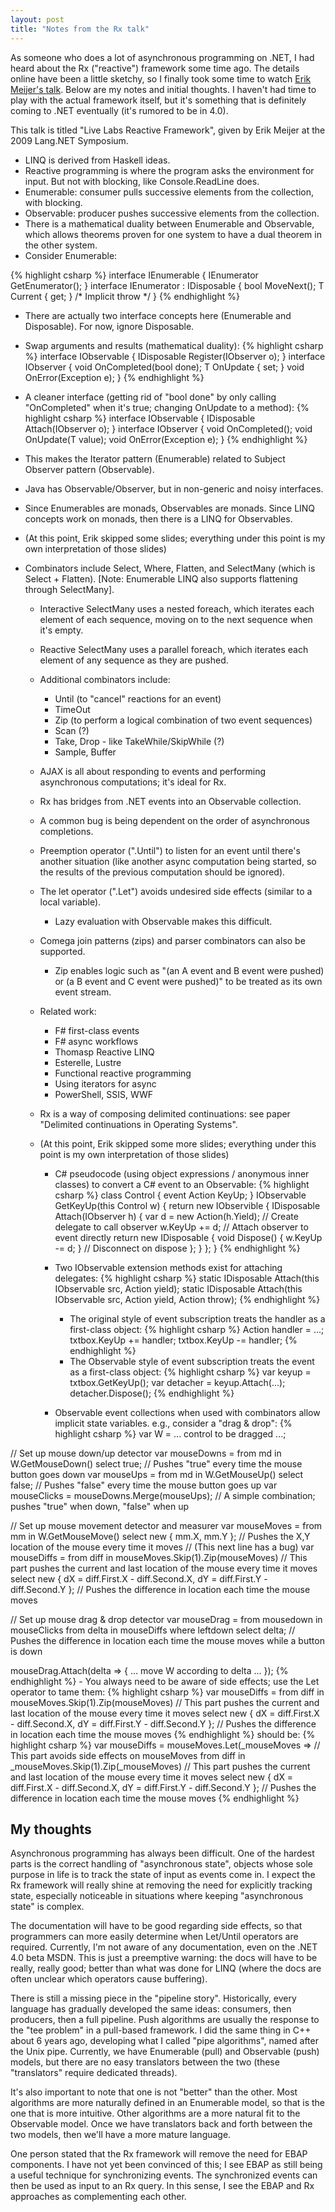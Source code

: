 ```yaml
---
layout: post
title: "Notes from the Rx talk"
---
```

As someone who does a lot of asynchronous programming on .NET, I had heard about the Rx ("reactive") framework some time ago. The details online have been a little sketchy, so I finally took some time to watch [Erik Meijer's talk](http://www.langnetsymposium.com/2009/talks/23-ErikMeijer-LiveLabsReactiveFramework.html). Below are my notes and initial thoughts. I haven't had time to play with the actual framework itself, but it's something that is definitely coming to .NET eventually (it's rumored to be in 4.0).

This talk is titled "Live Labs Reactive Framework", given by Erik Meijer at the 2009 Lang.NET Symposium.

- LINQ is derived from Haskell ideas.
- Reactive programming is where the program asks the environment for input. But not with blocking, like Console.ReadLine does.
- Enumerable: consumer pulls successive elements from the collection, with blocking.
- Observable: producer pushes successive elements from the collection.
- There is a mathematical duality between Enumerable and Observable, which allows theorems proven for one system to have a dual theorem in the other system.
- Consider Enumerable:

{% highlight csharp %}
interface IEnumerable<out T> { IEnumerator<T> GetEnumerator(); }
interface IEnumerator<out T> : IDisposable { bool MoveNext(); T Current { get; } /* Implicit throw */ }
{% endhighlight %}
   - There are actually two interface concepts here (Enumerable and Disposable). For now, ignore Disposable.
   - Swap arguments and results (mathematical duality):
{% highlight csharp %}
interface IObservable<in T> { IDisposable Register(IObserver<T> o); }
interface IObserver<in T> { void OnCompleted(bool done); T OnUpdate { set; } void OnError(Exception e); }
{% endhighlight %}
   - A cleaner interface (getting rid of "bool done" by only calling "OnCompleted" when it's true; changing OnUpdate to a method):
{% highlight csharp %}
interface IObservable<in T> { IDisposable Attach(IObserver<T> o); }
interface IObserver<in T> { void OnCompleted(); void OnUpdate(T value); void OnError(Exception e); }
{% endhighlight %}

 - This makes the Iterator pattern (Enumerable) related to Subject Observer pattern (Observable).
 - Java has Observable/Observer, but in non-generic and noisy interfaces.
 - Since Enumerables are monads, Observables are monads. Since LINQ concepts work on monads, then there is a LINQ for Observables.
 - (At this point, Erik skipped some slides; everything under this point is my own interpretation of those slides)
  - Combinators include Select, Where, Flatten, and SelectMany (which is Select + Flatten). [Note: Enumerable LINQ also supports flattening through SelectMany].
  
       - Interactive SelectMany uses a nested foreach, which iterates each element of each sequence, moving on to the next sequence when it's empty.
       - Reactive SelectMany uses a parallel foreach, which iterates each element of any sequence as they are pushed.
  
     - Additional combinators include:
  
        - Until (to "cancel" reactions for an event)
        - TimeOut
        - Zip (to perform a logical combination of two event sequences)
        - Scan (?)
        - Take, Drop - like TakeWhile/SkipWhile (?)
        - Sample, Buffer
  

    - AJAX is all about responding to events and performing asynchronous computations; it's ideal for Rx.
    - Rx has bridges from .NET events into an Observable collection.
    - A common bug is being dependent on the order of asynchronous completions.
    - Preemption operator (".Until") to listen for an event until there's another situation (like another async computation being started, so the results of the previous computation should be ignored).
    - The let operator (".Let") avoids undesired side effects (similar to a local variable).

       - Lazy evaluation with Observable makes this difficult.

     - Comega join patterns (zips) and parser combinators can also be supported.

        - Zip enables logic such as "(an A event and B event were pushed) or (a B event and C event were pushed)" to be treated as its own event stream.

      - Related work:

         - F# first-class events
         - F# async workflows
         - Thomasp Reactive LINQ
         - Esterelle, Lustre
         - Functional reactive programming
         - Using iterators for async
         - PowerShell, SSIS, WWF

       - Rx is a way of composing delimited continuations: see paper "Delimited continuations in Operating Systems".
       - (At this point, Erik skipped some more slides; everything under this point is my own interpretation of those slides)

          - C# pseudocode (using object expressions / anonymous inner classes) to convert a C# event to an Observable:
{% highlight csharp %}
class Control { event Action<T> KeyUp; }
IObservable<T> GetKeyUp(this Control w)
{
  return new IObservible<T>
  {
    IDisposable Attach(IObserver<T> h)
    {
      var d = new Action<T>(h.Yield); // Create delegate to call observer
      w.KeyUp += d; // Attach observer to event directly
      return new IDisposable
      {
        void Dispose() { w.KeyUp -= d; } // Disconnect on dispose
      };
    }
  };
}
{% endhighlight %}
          - Two IObservable<T> extension methods exist for attaching delegates:
{% highlight csharp %}
static IDisposable Attach<T>(this IObservable<T> src, Action<T> yield);
static IDisposable Attach<T>(this IObservable<T> src, Action<T> yield, Action<Exception> throw);
{% endhighlight %}
  
             - The original style of event subscription treats the handler as a first-class object:
{% highlight csharp %}
Action<T> handler = ...;
txtbox.KeyUp += handler;
txtbox.KeyUp -= handler;
{% endhighlight %}
             - The Observable style of event subscription treats the event as a first-class object:
{% highlight csharp %}
var keyup = txtbox.GetKeyUp();
var detacher = keyup.Attach(...);
detacher.Dispose();
{% endhighlight %}
  
           - Observable event collections when used with combinators allow implicit state variables. e.g., consider a "drag & drop":
{% highlight csharp %}
var W = ... control to be dragged ...;
 
// Set up mouse down/up detector
var mouseDowns = from md in W.GetMouseDown() select true; // Pushes "true" every time the mouse button goes down
var mouseUps = from md in W.GetMouseUp() select false; // Pushes "false" every time the mouse button goes up
var mouseClicks = mouseDowns.Merge(mouseUps); // A simple combination; pushes "true" when down, "false" when up
 
// Set up mouse movement detector and measurer
var mouseMoves = from mm in W.GetMouseMove() select new { mm.X, mm.Y }; // Pushes the X,Y location of the mouse every time it moves
// (This next line has a bug)
var mouseDiffs = from diff in mouseMoves.Skip(1).Zip(mouseMoves) // This part pushes the current and last location of the mouse every time it moves
                 select new { dX = diff.First.X - diff.Second.X,
                              dY = diff.First.Y - diff.Second.Y }; // Pushes the difference in location each time the mouse moves
 
// Set up mouse drag & drop detector
var mouseDrag = from mousedown in mouseClicks
                from delta in mouseDiffs where leftdown
                select delta; // Pushes the difference in location each time the mouse moves while a button is down
 
mouseDrag.Attach(delta => { ... move W according to delta ... });
{% endhighlight %}
           - You always need to be aware of side effects; use the Let operator to tame them:
{% highlight csharp %}
var mouseDiffs = from diff in mouseMoves.Skip(1).Zip(mouseMoves) // This part pushes the current and last location of the mouse every time it moves
                 select new { dX = diff.First.X - diff.Second.X,
                              dY = diff.First.Y - diff.Second.Y }; // Pushes the difference in location each time the mouse moves
{% endhighlight %}
    should be:
{% highlight csharp %}
var mouseDiffs = mouseMoves.Let(_mouseMoves => // This part avoids side effects on mouseMoves
                 from diff in _mouseMoves.Skip(1).Zip(_mouseMoves) // This part pushes the current and last location of the mouse every time it moves
                 select new { dX = diff.First.X - diff.Second.X,
                              dY = diff.First.Y - diff.Second.Y }; // Pushes the difference in location each time the mouse moves
{% endhighlight %}

## My thoughts

Asynchronous programming has always been difficult. One of the hardest parts is the correct handling of "asynchronous state", objects whose sole purpose in life is to track the state of input as events come in. I expect the Rx framework will really shine at removing the need for explicitly tracking state, especially noticeable in situations where keeping "asynchronous state" is complex.

The documentation will have to be good regarding side effects, so that programmers can more easily determine when Let/Until operators are required. Currently, I'm not aware of any documentation, even on the .NET 4.0 beta MSDN. This is just a preemptive warning: the docs will have to be really, really good; better than what was done for LINQ (where the docs are often unclear which operators cause buffering).

There is still a missing piece in the "pipeline story". Historically, every language has gradually developed the same ideas: consumers, then producers, then a full pipeline. Push algorithms are usually the response to the "tee problem" in a pull-based framework. I did the same thing in C++ about 6 years ago, developing what I called "pipe algorithms", named after the Unix pipe. Currently, we have Enumerable (pull) and Observable (push) models, but there are no easy translators between the two (these "translators" require dedicated threads).

It's also important to note that one is not "better" than the other. Most algorithms are more naturally defined in an Enumerable model, so that is the one that is more intuitive. Other algorithms are a more natural fit to the Observable model. Once we have translators back and forth between the two models, then we'll have a more mature language.

One person stated that the Rx framework will remove the need for EBAP components. I have not yet been convinced of this; I see EBAP as still being a useful technique for synchronizing events. The synchronized events can then be used as input to an Rx query. In this sense, I see the EBAP and Rx approaches as complementing each other.

